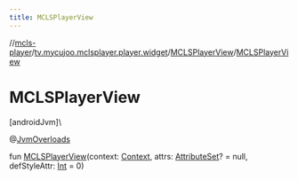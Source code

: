 ```yaml
---
title: MCLSPlayerView
---
```

//[mcls-player](../../../index.html)/[tv.mycujoo.mclsplayer.player.widget](../index.html)/[MCLSPlayerView](index.html)/[MCLSPlayerView](-m-c-l-s-player-view.html)



# MCLSPlayerView



[androidJvm]\




@[JvmOverloads](https://kotlinlang.org/api/latest/jvm/stdlib/kotlin.jvm/-jvm-overloads/index.html)



fun [MCLSPlayerView](-m-c-l-s-player-view.html)(context: [Context](https://developer.android.com/reference/kotlin/android/content/Context.html), attrs: [AttributeSet](https://developer.android.com/reference/kotlin/android/util/AttributeSet.html)? = null, defStyleAttr: [Int](https://kotlinlang.org/api/latest/jvm/stdlib/kotlin/-int/index.html) = 0)




